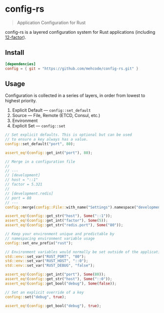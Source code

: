 # config-rs
> Application Configuration for Rust

config-rs is a layered configuration system for Rust applications (including [12-factor]).

[12-factor]: https://12factor.net/config

## Install

```toml
[dependencies]
config = { git = "https://github.com/mehcode/config-rs.git" }
```

## Usage

Configuration is collected in a series of layers, in order from lowest to highest priority.

1. Explicit Default — `config::set_default`
2. Source — File, Remote (ETCD, Consul, etc.)
3. Environment
4. Explicit Set — `config::set`

```rust
// Set explicit defaults. This is optional but can be used
// to ensure a key always has a value.
config::set_default("port", 80);

assert_eq!(config::get_int("port"), 80);

// Merge in a configuration file
//
// ---
// [development]
// host = "::1"
// factor = 5.321
//
// [development.redis]
// port = 80
// ---
config::merge(config::File::with_name("Settings").namespace("development"));

assert_eq!(config::get_str("host"), Some("::1"));
assert_eq!(config::get_int("factor"), Some(5));
assert_eq!(config::get_str("redis.port"), Some("80"));

// Keep your environment unique and predictable by
// namespacing environment variable usage
config::set_env_prefix("rust");

// Environment variables would normally be set outside of the application
std::env::set_var("RUST_PORT", "80");
std::env::set_var("RUST_HOST", "::0");
std::env::set_var("RUST_DEBUG", "false");

assert_eq!(config::get_int("port"), Some(80));
assert_eq!(config::get_str("host"), Some("::0"));
assert_eq!(config::get_bool("debug"), Some(false));

// Set an explicit override of a key
confing::set("debug", true);

assert_eq!(config::get_bool("debug"), true);
```
